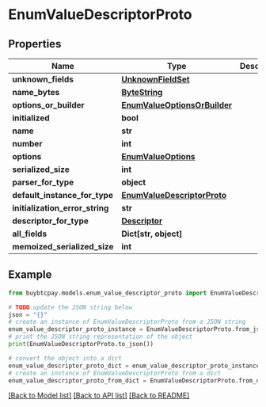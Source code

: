 # EnumValueDescriptorProto


## Properties

Name | Type | Description | Notes
------------ | ------------- | ------------- | -------------
**unknown_fields** | [**UnknownFieldSet**](UnknownFieldSet.md) |  | [optional] 
**name_bytes** | [**ByteString**](ByteString.md) |  | [optional] 
**options_or_builder** | [**EnumValueOptionsOrBuilder**](EnumValueOptionsOrBuilder.md) |  | [optional] 
**initialized** | **bool** |  | [optional] 
**name** | **str** |  | [optional] 
**number** | **int** |  | [optional] 
**options** | [**EnumValueOptions**](EnumValueOptions.md) |  | [optional] 
**serialized_size** | **int** |  | [optional] 
**parser_for_type** | **object** |  | [optional] 
**default_instance_for_type** | [**EnumValueDescriptorProto**](EnumValueDescriptorProto.md) |  | [optional] 
**initialization_error_string** | **str** |  | [optional] 
**descriptor_for_type** | [**Descriptor**](Descriptor.md) |  | [optional] 
**all_fields** | **Dict[str, object]** |  | [optional] 
**memoized_serialized_size** | **int** |  | [optional] 

## Example

```python
from buybtcpay.models.enum_value_descriptor_proto import EnumValueDescriptorProto

# TODO update the JSON string below
json = "{}"
# create an instance of EnumValueDescriptorProto from a JSON string
enum_value_descriptor_proto_instance = EnumValueDescriptorProto.from_json(json)
# print the JSON string representation of the object
print(EnumValueDescriptorProto.to_json())

# convert the object into a dict
enum_value_descriptor_proto_dict = enum_value_descriptor_proto_instance.to_dict()
# create an instance of EnumValueDescriptorProto from a dict
enum_value_descriptor_proto_from_dict = EnumValueDescriptorProto.from_dict(enum_value_descriptor_proto_dict)
```
[[Back to Model list]](../README.md#documentation-for-models) [[Back to API list]](../README.md#documentation-for-api-endpoints) [[Back to README]](../README.md)


